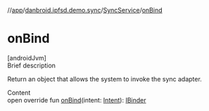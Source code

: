 //[app](../../index.md)/[danbroid.ipfsd.demo.sync](../index.md)/[SyncService](index.md)/[onBind](on-bind.md)



# onBind  
[androidJvm]  
Brief description  


Return an object that allows the system to invoke the sync adapter.

  
Content  
open override fun [onBind](on-bind.md)(intent: [Intent](https://developer.android.com/reference/kotlin/android/content/Intent.html)): [IBinder](https://developer.android.com/reference/kotlin/android/os/IBinder.html)  



